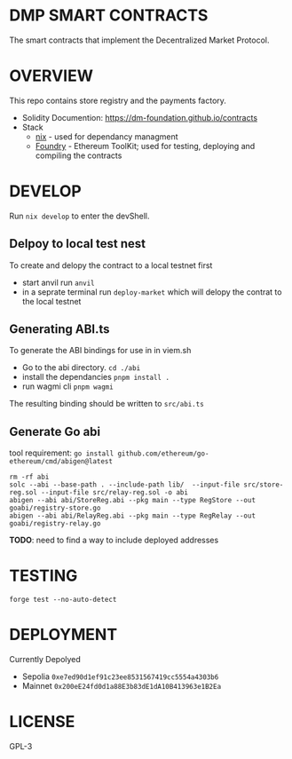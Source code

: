 # DMP SMART CONTRACTS

The smart contracts that implement the Decentralized Market Protocol.

# OVERVIEW

This repo contains store registry and the payments factory.

- Solidity Documention: https://dm-foundation.github.io/contracts
- Stack
  - [nix](nixos.wiki) - used for dependancy managment
  - [Foundry](https://getfoundry.sh/) - Ethereum ToolKit; used for testing, deploying and compiling the contracts

# DEVELOP

Run `nix develop` to enter the devShell.

## Delpoy to local test nest
To create and delopy the contract to a local testnet first
- start anvil run  `anvil`
- in a seprate terminal run `deploy-market` which will delopy the contrat to the local testnet 

## Generating ABI.ts
To generate the ABI bindings for use in in viem.sh 
- Go to the abi directory. `cd ./abi`
- install the dependancies `pnpm install .`
- run wagmi cli `pnpm wagmi`

The resulting binding should be written to `src/abi.ts` 

## Generate Go abi

tool requirement: `go install github.com/ethereum/go-ethereum/cmd/abigen@latest`

```
rm -rf abi
solc --abi --base-path . --include-path lib/  --input-file src/store-reg.sol --input-file src/relay-reg.sol -o abi
abigen --abi abi/StoreReg.abi --pkg main --type RegStore --out goabi/registry-store.go
abigen --abi abi/RelayReg.abi --pkg main --type RegRelay --out goabi/registry-relay.go
```

**TODO**: need to find a way to include deployed addresses

# TESTING

`forge test --no-auto-detect`

# DEPLOYMENT

Currently Depolyed

- Sepolia `0xe7ed90d1ef91c23ee8531567419cc5554a4303b6`
- Mainnet `0x200eE24fd0d1a88E3b83dE1dA10B413963e1B2Ea`

# LICENSE

GPL-3
